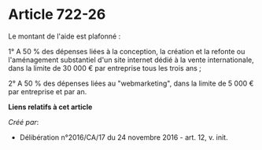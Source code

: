 # Article 722-26

Le montant de l'aide est plafonné :

1° A 50 % des dépenses liées à la conception, la création et la refonte ou l'aménagement substantiel d'un site internet dédié
à la vente internationale, dans la limite de 30 000 € par entreprise tous les trois ans ;

2° A 50 % des dépenses liées au "webmarketing", dans la limite de 5 000 € par entreprise et par an.

**Liens relatifs à cet article**

_Créé par_:

  - Délibération n°2016/CA/17 du 24 novembre 2016 - art. 12, v. init.
